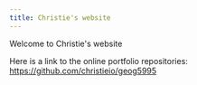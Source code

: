 ```yaml
---
title: Christie's website
---
```


Welcome to Christie's website

Here is a link to the online portfolio repositories:
<a> https://github.com/christieio/geog5995 </a>
